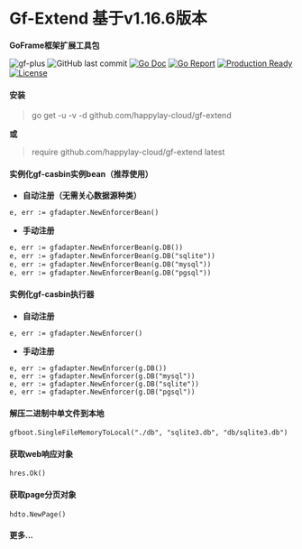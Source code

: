# Gf-Extend 基于v1.16.6版本

**GoFrame框架扩展工具包**

![gf-plus](https://img.shields.io/badge/gf-plus-ea7b99)
![GitHub last commit](https://img.shields.io/github/last-commit/happylay-cloud/gf-extend?style=flat-square)
[![Go Doc](https://godoc.org/happylay-cloud/gf-extend?status.svg)](https://pkg.go.dev/github.com/happylay-cloud/gf-extend)
[![Go Report](https://goreportcard.com/badge/happylay-cloud/gf-extend?v=1)](https://goreportcard.com/report/happylay-cloud/gf-extend)
[![Production Ready](https://img.shields.io/badge/production-ready-blue.svg)](https://github.com/happylay-cloud/gf-extend)
[![License](https://img.shields.io/github/license/happylay-cloud/gf-extend.svg?style=flat)](https://github.com/happylay-cloud/gf-extend)

#### **安装**

> go get -u -v -d github.com/happylay-cloud/gf-extend

**或**

> require github.com/happylay-cloud/gf-extend latest

#### 实例化gf-casbin实例bean（推荐使用）

* **自动注册（无需关心数据源种类）**

```
e, err := gfadapter.NewEnforcerBean()
```

* **手动注册**

```markdown
e, err := gfadapter.NewEnforcerBean(g.DB())
e, err := gfadapter.NewEnforcerBean(g.DB("sqlite"))
e, err := gfadapter.NewEnforcerBean(g.DB("mysql"))
e, err := gfadapter.NewEnforcerBean(g.DB("pgsql"))
```

#### 实例化gf-casbin执行器

* **自动注册**

```
e, err := gfadapter.NewEnforcer()
```

* **手动注册**

```
e, err := gfadapter.NewEnforcer(g.DB())
e, err := gfadapter.NewEnforcer(g.DB("mysql"))
e, err := gfadapter.NewEnforcer(g.DB("sqlite"))
e, err := gfadapter.NewEnforcer(g.DB("pgsql"))
```

#### 解压二进制中单文件到本地

```
gfboot.SingleFileMemoryToLocal("./db", "sqlite3.db", "db/sqlite3.db")
```

#### 获取web响应对象

```
hres.Ok()
```

#### 获取page分页对象

```
hdto.NewPage()
```

#### **更多...**
